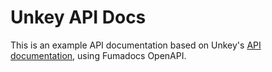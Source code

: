 # Unkey API Docs

This is an example API documentation based on Unkey's [API documentation](https://github.com/unkeyed/unkey), using Fumadocs OpenAPI.
